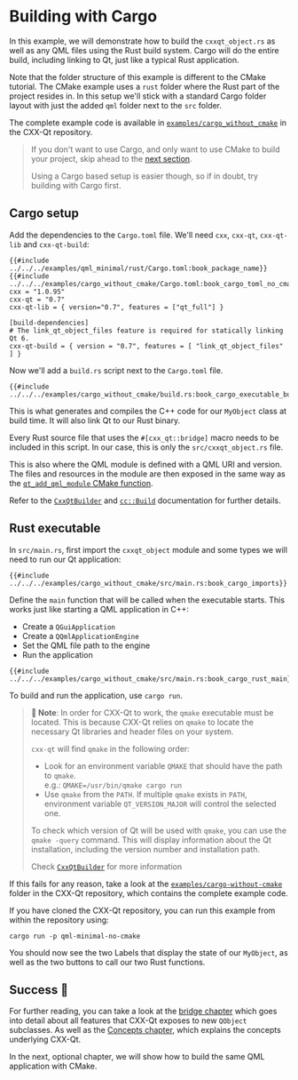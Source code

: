 <!--
SPDX-FileCopyrightText: 2022 Klarälvdalens Datakonsult AB, a KDAB Group company <info@kdab.com>
SPDX-FileContributor: Be Wilson <be.wilson@kdab.com>

SPDX-License-Identifier: MIT OR Apache-2.0
-->

# Building with Cargo

In this example, we will demonstrate how to build the `cxxqt_object.rs` as well as any QML files using the Rust build system.
Cargo will do the entire build, including linking to Qt, just like a typical Rust application.

Note that the folder structure of this example is different to the CMake tutorial.
The CMake example uses a `rust` folder where the Rust part of the project resides in.
In this setup we'll stick with a standard Cargo folder layout with just the added `qml` folder next to the `src` folder.

The complete example code is available in [`examples/cargo_without_cmake`][cargo-without-cmake]
in the CXX-Qt repository.

> If you don't want to use Cargo, and only want to use CMake to build your project, skip ahead to the [next section](./5-cmake-integration.md).
>
> Using a Cargo based setup is easier though, so if in doubt, try building with Cargo first.

## Cargo setup

Add the dependencies to the `Cargo.toml` file.
We'll need `cxx`, `cxx-qt`, `cxx-qt-lib` and `cxx-qt-build`:

```toml,ignore
{{#include ../../../examples/qml_minimal/rust/Cargo.toml:book_package_name}}
{{#include ../../../examples/cargo_without_cmake/Cargo.toml:book_cargo_toml_no_cmake}}
cxx = "1.0.95"
cxx-qt = "0.7"
cxx-qt-lib = { version="0.7", features = ["qt_full"] }

[build-dependencies]
# The link_qt_object_files feature is required for statically linking Qt 6.
cxx-qt-build = { version = "0.7", features = [ "link_qt_object_files" ] }
```

Now we'll add a `build.rs` script next to the `Cargo.toml` file.

```rust,ignore
{{#include ../../../examples/cargo_without_cmake/build.rs:book_cargo_executable_build_rs}}
```

This is what generates and compiles the C++ code for our `MyObject` class at build time.
It will also link Qt to our Rust binary.

Every Rust source file that uses the `#[cxx_qt::bridge]` macro needs to be included in this script.
In our case, this is only the `src/cxxqt_object.rs` file.

This is also where the QML module is defined with a QML URI and version.
The files and resources in the module are then exposed in the same way as the [`qt_add_qml_module` CMake function](https://doc.qt.io/qt-6/qt-add-qml-module.html).

Refer to the [`CxxQtBuilder`](https://docs.rs/cxx-qt-build/latest/cxx_qt_build/struct.CxxQtBuilder.html)
and [`cc::Build`](https://docs.rs/cc/latest/cc/struct.Build.html) documentation for further details.

## Rust executable

In `src/main.rs`, first import the `cxxqt_object` module and some types we will need to run our Qt application:

```rust,ignore
{{#include ../../../examples/cargo_without_cmake/src/main.rs:book_cargo_imports}}
```

Define the `main` function that will be called when the executable starts. This works just like starting a QML
application in C++:

- Create a `QGuiApplication`
- Create a `QQmlApplicationEngine`
- Set the QML file path to the engine
- Run the application

```rust,ignore
{{#include ../../../examples/cargo_without_cmake/src/main.rs:book_cargo_rust_main}}
```

To build and run the application, use `cargo run`.

> **📝 Note**: In order for CXX-Qt to work, the `qmake` executable must be located. This is because CXX-Qt relies on `qmake` to locate the necessary Qt libraries and header files on your system.
>
> `cxx-qt` will find `qmake` in the following order:
>
> - Look for an environment variable `QMAKE` that should have the path to `qmake`.\
>   e.g.: `QMAKE=/usr/bin/qmake cargo run`
> - Use `qmake` from the `PATH`. If multiple `qmake` exists in `PATH`, environment variable `QT_VERSION_MAJOR` will control the selected one.
>
> To check which version of Qt will be used with `qmake`, you can use the `qmake -query` command. This will display information about the Qt installation, including the version number and installation path.
>
> Check [`CxxQtBuilder`](https://docs.rs/cxx-qt-build/latest/cxx_qt_build/struct.CxxQtBuilder.html) for more information

If this fails for any reason, take a look at the [`examples/cargo-without-cmake`][cargo-without-cmake] folder in the CXX-Qt repository, which contains the complete example code.

If you have cloned the CXX-Qt repository, you can run this example from within the repository using:

```shell
cargo run -p qml-minimal-no-cmake
```

You should now see the two Labels that display the state of our `MyObject`, as well as the two buttons to call our two Rust functions.

## Success 🥳

For further reading, you can take a look at the [bridge chapter](../bridge/index.md) which goes into detail about all features that CXX-Qt exposes to new `QObject` subclasses.
As well as the [Concepts chapter](../concepts/index.md), which explains the concepts underlying CXX-Qt.

In the next, optional chapter, we will show how to build the same QML application with CMake.

[cargo-without-cmake]: https://github.com/KDAB/cxx-qt/tree/main/examples/cargo_without_cmake
